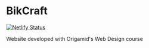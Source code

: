 # BikCraft

[![Netlify Status](https://api.netlify.com/api/v1/badges/8409b791-d727-4a6f-8b79-f1d46c036b80/deploy-status)](https://app.netlify.com/sites/clever-pare-14e4bc/deploys)

Website developed with Origamid's Web Design course
